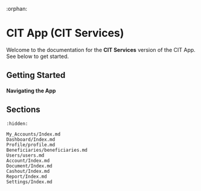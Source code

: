 :orphan:

# CIT App (CIT Services)


Welcome to the documentation for the **CIT Services** version of the CIT App. See below to get started. 





## Getting Started





#### Navigating the App








## Sections

```{toctree}
:hidden:

My_Accounts/Index.md
Dashboard/Index.md
Profile/profile.md
Beneficiaries/beneficiaries.md
Users/users.md
Account/Index.md
Document/Index.md
Cashout/Index.md
Report/Index.md
Settings/Index.md
```



